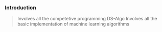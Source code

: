 ### Introduction

>Involves all the competetive programming DS-Algo
>Involves all the basic implementation of machine learning algorithms
